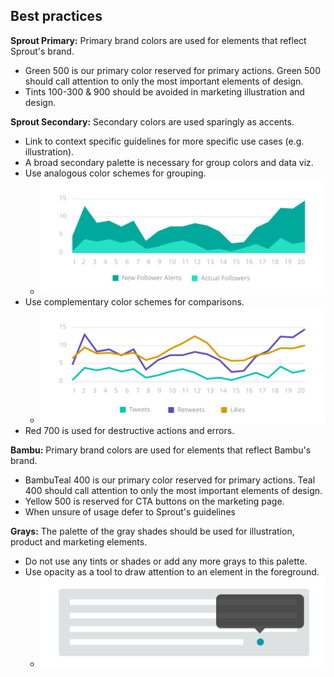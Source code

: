 ## Best practices

**Sprout Primary:**
Primary brand colors are used for elements that reflect Sprout's brand.

- Green 500 is our primary color reserved for primary actions. Green
 500 should call attention to only the most important elements of
 design.
- Tints 100-300 &amp; 900 should be avoided in marketing illustration and design.

**Sprout Secondary:**
Secondary colors are used sparingly as accents.

- Link to context specific guidelines for more specific use cases (e.g. illustration).
- A broad secondary palette is necessary for group colors and data viz.
- Use analogous color schemes for grouping.
  - ![Analogous](assets/SEEDS-Color-Analogous.svg)
- Use complementary color schemes for comparisons.
  - ![Complementory](assets/SEEDS-Color-Complementory.svg)
- Red 700 is used for destructive actions and errors.

**Bambu:**
Primary brand colors are used for elements that reflect Bambu's brand. 

- BambuTeal 400 is our primary color reserved for primary actions. Teal 400 should call attention to only the most important elements of design. 
- Yellow 500 is reserved for CTA buttons on the marketing page.
- When unsure of usage defer to Sprout's guidelines

**Grays:**
The palette of the gray shades should be used for illustration, product and marketing elements.

- Do not use any tints or shades or add any more grays to this palette.
- Use opacity as a tool to draw attention to an element in the
 foreground.
    - ![Opacity](assets/SEEDS-Color-Opacity.svg)